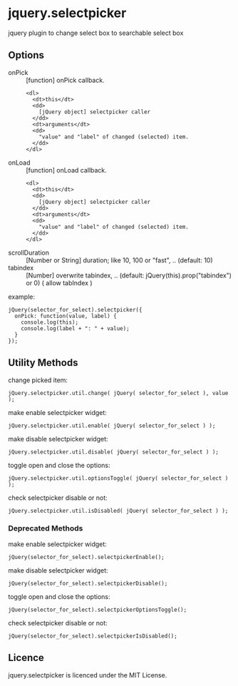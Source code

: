 jquery.selectpicker
========================================

jquery plugin to change select box to searchable select box


Options
------------------------------------------------------------
<dl>
  <dt>onPick</dt>
  <dd>
    [function] onPick callback.

    <dl>
      <dt>this</dt>
      <dd>
        [jQuery object] selectpicker caller
      </dd>
      <dt>arguments</dt>
      <dd>
        "value" and "label" of changed (selected) item.
      </dd>
    </dl>
  </dd>
  <dt>onLoad</dt>
  <dd>
    [function] onLoad callback.

    <dl>
      <dt>this</dt>
      <dd>
        [jQuery object] selectpicker caller
      </dd>
      <dt>arguments</dt>
      <dd>
        "value" and "label" of changed (selected) item.
      </dd>
    </dl>
  </dd>
  <dt>scrollDuration</dt>
  <dd>
    [Number or String] duration; like 10, 100 or "fast", .. (default: 10)
  </dd>
  <dt>tabindex</dt>
  <dd>
    [Number] overwrite tabindex, .. (default: jQuery(this).prop("tabindex") or 0)
    ( allow tabIndex )
  </dd>
</dl>


example:

    jQuery(selector_for_select).selectpicker({
      onPick: function(value, label) {
        console.log(this);
        console.log(label + ": " + value);
      }
    });


Utility Methods
------------------------------------------------------------

change picked item:

    jQuery.selectpicker.util.change( jQuery( selector_for_select ), value );  

make enable selectpicker widget:

    jQuery.selectpicker.util.enable( jQuery( selector_for_select ) );  

make disable selectpicker widget:

    jQuery.selectpicker.util.disable( jQuery( selector_for_select ) );  

toggle open and close the options:

    jQuery.selectpicker.util.optionsToggle( jQuery( selector_for_select ) );  

check selectpicker disable or not:

    jQuery.selectpicker.util.isDisabled( jQuery( selector_for_select ) );  


### Deprecated Methods

make enable selectpicker widget:

    jQuery(selector_for_select).selectpickerEnable();

make disable selectpicker widget:

    jQuery(selector_for_select).selectpickerDisable();

toggle open and close the options:

    jQuery(selector_for_select).selectpickerOptionsToggle();

check selectpicker disable or not:

    jQuery(selector_for_select).selectpickerIsDisabled();

Licence
------------------------------------------------------------
jquery.selectpicker is licenced under the MIT License.
